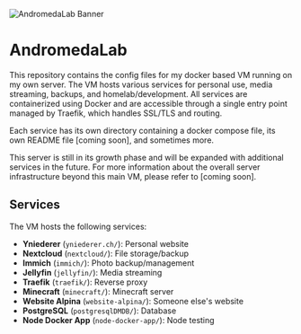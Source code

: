 ![AndromedaLab Banner](andromedalab-logo.png)

# AndromedaLab

This repository contains the config files for my docker based VM running on my own server. The VM hosts various services for personal use, media streaming, backups, and homelab/development. All services are containerized using Docker and are accessible through a single entry point managed by Traefik, which handles SSL/TLS and routing.

Each service has its own directory containing a docker compose file, its own README file [coming soon], and sometimes more.

This server is still in its growth phase and will be expanded with additional services in the future. For more information about the overall server infrastructure beyond this main VM, please refer to [coming soon].

## Services

The VM hosts the following services:

- **Yniederer** (`yniederer.ch/`): Personal website
- **Nextcloud** (`nextcloud/`): File storage/backup
- **Immich** (`immich/`): Photo backup/management
- **Jellyfin** (`jellyfin/`): Media streaming
- **Traefik** (`traefik/`): Reverse proxy
- **Minecraft** (`minecraft/`): Minecraft server
- **Website Alpina** (`website-alpina/`): Someone else's website
- **PostgreSQL** (`postgresqlDMDB/`): Database
- **Node Docker App** (`node-docker-app/`): Node testing
